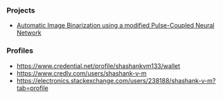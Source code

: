 ### Projects
- [Automatic Image Binarization using a modified Pulse-Coupled Neural Network](https://github.com/ShashankVM/pcnn-algorithm-demo)
### Profiles
- https://www.credential.net/profile/shashankvm133/wallet
- https://www.credly.com/users/shashank-v-m
- https://electronics.stackexchange.com/users/238188/shashank-v-m?tab=profile



